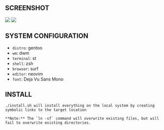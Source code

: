 ## SCREENSHOT
<img src="screenshot/0001">
<img src="screenshot/0002">

## SYSTEM CONFIGURATION
* `distro`: gentoo
* `wm`: dwm
* `terminal`: st
* `shell`: zsh
* `browser`: surf
* `editor`: neovim
* `font`: Deja Vu Sans Mono

## INSTALL
```
./install.sh will install everything on the local system by creating symbolic links to the target location

**Note:** The `ln -sf` command will overwrite existing files, but will fail to overwrite existing directories.
